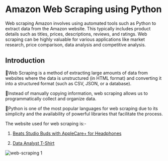 # Amazon Web Scraping using Python
Web scraping Amazon involves using automated tools such as Python to extract data from the Amazon website. This typically includes product details such as titles, prices, descriptions, reviews, and ratings. Web scraping can be highly valuable for various applications like market research, price comparison, data analysis and competitive analysis.

## Introduction

🔸Web Scraping is a method of extracting large amounts of data from websites where the data is unstructured (in HTML format) and converting it into a structured format (such as CSV, JSON, or a database).

🔸Instead of manually copying information, web scraping allows us to programmatically collect and organize data. 

🔸Python is one of the most popular languages for web scraping due to its simplicity and the availability of powerful libraries that facilitate the process.

The website used for web scraping is:- 
1. [Beats Studio Buds with AppleCare+ for Headphones](https://www.amazon.com/Beats-Studio-Buds-Cancelling-Earbuds-AppleCare/dp/B0BH7QTZGN?ref_=Oct_DLandingS_D_35f80eae_1)

2. [Data Analyst T-Shirt](https://www.amazon.com/Funny-Data-Systems-Business-Analyst/dp/B07FNW9FGJ)

![web-scraping 1](https://github.com/shraddhasangave99/Amazon_Web_Scraping/assets/153710836/a20f778b-6849-409c-aeaf-94d3db4ec443)

